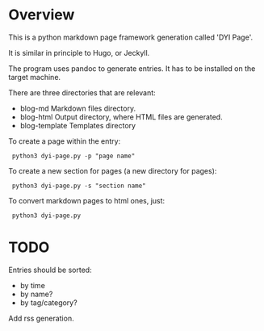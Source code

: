 
# Overview

This is a python markdown page framework generation called 'DYI Page'.

It is similar in principle to Hugo, or Jeckyll.

The program uses pandoc to generate entries. It has to be installed on the target machine.

There are three directories that are relevant:
- blog-md Markdown files directory.
- blog-html Output directory, where HTML files are generated.
- blog-template Templates directory

To create a page within the entry:
```
 python3 dyi-page.py -p "page name"
```

To create a new section for pages (a new directory for pages):
```
 python3 dyi-page.py -s "section name"
```

To convert markdown pages to html ones, just:
```
 python3 dyi-page.py
```

# TODO
Entries should be sorted:
- by time
- by name?
- by tag/category?

Add rss generation.

